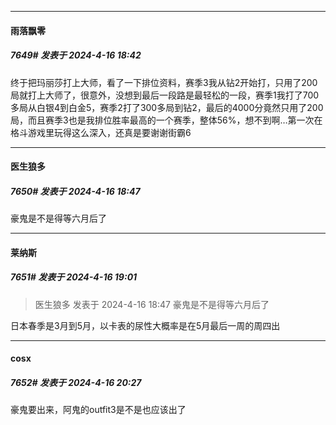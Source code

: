 ﻿
*****

####  雨落飘零  
##### 7649#       发表于 2024-4-16 18:42

终于把玛丽莎打上大师，看了一下排位资料，赛季3我从钻2开始打，只用了200局就打上大师了，很意外，没想到最后一段路是最轻松的一段，赛季1我打了700多局从白银4到白金5，赛季2打了300多局到钻2，最后的4000分竟然只用了200局，而且赛季3也是我排位胜率最高的一个赛季，整体56%，想不到啊…第一次在格斗游戏里玩得这么深入，还真是要谢谢街霸6


*****

####  医生狼多  
##### 7650#       发表于 2024-4-16 18:47

豪鬼是不是得等六月后了


*****

####  莱纳斯  
##### 7651#       发表于 2024-4-16 19:01

<blockquote>医生狼多 发表于 2024-4-16 18:47
豪鬼是不是得等六月后了</blockquote>
日本春季是3月到5月，以卡表的尿性大概率是在5月最后一周的周四出


*****

####  cosx  
##### 7652#       发表于 2024-4-16 20:27

豪鬼要出来，阿鬼的outfit3是不是也应该出了

